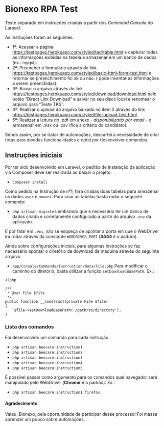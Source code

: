 # Bionexo RPA Test

Teste separado em instruções criadas a partir dos _Command Console_ do Laravel.

As instruções foram as seguintes:
- 1ª: Acessar a página https://testpages.herokuapp.com/styled/tag/table.html e capturar todas as informações exibidas na tabela e armazenar em um banco de dados (ex.: myqsl).
- 2ª: Preencher o formulário através do link https://testpages.herokuapp.com/styled/basic-html-form-test.html e retornar se preenchimento foi ok ou não. ( pode inventar as informações a serem preenchidas).
- 3ª: Baixar o arquivo através do link https://testpages.herokuapp.com/styled/download/download.html pelo botão “Direct Link Download” e salvar no seu disco local e renomear o arquivo para “Teste TKS”.
- 4ª: Realizar o upload do arquivo baixado no item 3 através do link https://testpages.herokuapp.com/styled/file-upload-test.html.
- 5ª: Realizar a leitura do .pdf em anexo - _disponibilizado por email_ - e armazenar em .xlsx ou .csv (fica a critério do candidato).

Sendo assim, por se tratar de automações, descartei a necessidade de criar rotas para devidas funcionalidades e optei por desenvolver comandos.

## Instruções iniciais
Por ter sido desenvolvido em Laravel, o padrão de instalação da aplicação via Composer deve ser realizada ao baixar o projeto:
- `composer install`

Como pedido na Instrução de nº1, fora criadas duas tabelas para armazenar os dados `user` e `amount`. Para criar as tabelas basta rodar o seguinte comando:
- `php artisan migrate`
Lembrando que é necessário ter um banco de dados criado e corretamente configurado a partir do arquivo `.env` da aplicação.

E por falar em `.env`, não se esqueça de apontar a porta em que o WebDriver irá rodar através da constante `WEBDRIVER_PORT` (**4444** é o padrão).

Ainda sobre configurações iniciais, para algumas instruções se faz necessário apontar o diretório de download da máquina através do seguinte arquivo:
- `app/Console/Commands/Instruction/Data/File.php`
Para modificar o caminho do diretório, basta utilizar a função `setDownloadBasePath`. Ex.:
```
<?php

/**
 * @var File $file
 */
public function __construct(private File $file)
{
    $file->setDownloadBasePath('/path/to/directory');
}
```
### Lista dos comandos
Foi desenvolvido um comando para cada instrução:
- `php artisan beecare:instruction1`
- `php artisan beecare:instruction2`
- `php artisan beecare:instruction3`
- `php artisan beecare:instruction4`
- `php artisan beecare:instruction5`

É possível passar como argumento para os comandos qual navegador será manipulado pelo WebDriver (**Chrome** é o padrão). Ex.:
- `php artisan beecare:instruction1 firefox`

#### Agradecimento
Valeu, Bionexo, pela oportunidade de participar desse processo! Foi massa aprender um pouco sobre automações.